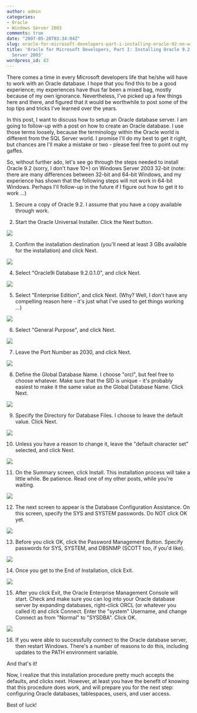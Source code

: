 ```yaml
---
author: admin
categories:
- Oracle
- Windows Server 2003
comments: true
date: "2007-05-28T03:34:04Z"
slug: oracle-for-microsoft-developers-part-i-installing-oracle-92-on-windows-server-2003
title: 'Oracle for Microsoft Developers, Part I: Installing Oracle 9.2 on Windows
  Server 2003'
wordpress_id: 83
---
```


There comes a time in every Microsoft developers life that he/she will have to work with an Oracle database. I hope that you find this to be a good experience; my experiences have thus far been a mixed bag, mostly because of my own ignorance. Nevertheless, I've picked up a few things here and there, and figured that it would be worthwhile to post some of the top tips and tricks I've learned over the years.

In this post, I want to discuss how to setup an Oracle database server. I am going to follow-up with a post on how to create an Oracle database. I use those terms loosely, because the terminology within the Oracle world is different from the SQL Server world. I promise I'll do my best to get it right, but chances are I'll make a mistake or two - please feel free to point out my gaffes.

So, without further ado, let's see go through the steps needed to install Oracle 9.2 (sorry, I don't have 10+) on Windows Server 2003 32-bit (note: there are many differences between 32-bit and 64-bit Windows, and my experience has shown that the following steps will not work in 64-bit Windows. Perhaps I'll follow-up in the future if I figure out how to get it to work ...)

1. Secure a copy of Oracle 9.2. I assume that you have a copy available through work.

2. Start the Oracle Universal Installer. Click the Next button.  

  ![](https://wadewegner.blob.core.windows.net/wordpress/content/binary/01.gif)  

3. Confirm the installation destination (you'll need at least 3 GBs available for the installation) and click Next.  

  ![](https://wadewegner.blob.core.windows.net/wordpress/content/binary/02.gif)  

4. Select "Oracle9i Database 9.2.0.1.0", and click Next.  

  ![](https://wadewegner.blob.core.windows.net/wordpress/content/binary/03.gif)  

5. Select "Enterprise Edition", and click Next. (Why? Well, I don't have any compelling reason here - it's just what I've used to get things working ...)  

  ![](https://wadewegner.blob.core.windows.net/wordpress/content/binary/04.gif)  

6. Select "General Purpose", and click Next.  

  ![](https://wadewegner.blob.core.windows.net/wordpress/content/binary/05.gif)  

7. Leave the Port Number as 2030, and click Next.  

  ![](https://wadewegner.blob.core.windows.net/wordpress/content/binary/06.gif)  

8. Define the Global Database Name. I choose "orcl", but feel free to choose whatever. Make sure that the SID is unique - it's probably easiest to make it the same value as the Global Database Name. Click Next.  

  ![](https://wadewegner.blob.core.windows.net/wordpress/content/binary/07.gif)  

9. Specify the Directory for Database Files. I choose to leave the default value. Click Next.  

  ![](https://wadewegner.blob.core.windows.net/wordpress/content/binary/08.gif)  

10. Unless you have a reason to change it, leave the "default character set" selected, and click Next.  

  ![](https://wadewegner.blob.core.windows.net/wordpress/content/binary/09.gif)  

11. On the Summary screen, click Install. This installation process will take a little while. Be patience. Read one of my other posts, while you're waiting.  

  ![](https://wadewegner.blob.core.windows.net/wordpress/content/binary/10.gif)  

12. The next screen to appear is the Database Configuration Assistance. On this screen, specify the SYS and SYSTEM passwords. Do NOT click OK yet.  

  ![](https://wadewegner.blob.core.windows.net/wordpress/content/binary/11.gif)  

13. Before you click OK, click the Password Management Button. Specify passwords for SYS, SYSTEM, and DBSNMP (SCOTT too, if you'd like).  

  ![](https://wadewegner.blob.core.windows.net/wordpress/content/binary/12.gif)  

14. Once you get to the End of Installation, click Exit.  

  ![](https://wadewegner.blob.core.windows.net/wordpress/content/binary/13.gif)  

15. After you click Exit, the Oracle Enterprise Management Console will start. Check and make sure you can log into your Oracle database server by expanding databases, right-click ORCL (or whatever you called it) and click Connect. Enter the "system" Username, and change Connect as from "Normal" to "SYSDBA". Click OK.  

  ![](https://wadewegner.blob.core.windows.net/wordpress/content/binary/14.gif)  

16. If you were able to successfully connect to the Oracle database server, then restart Windows. There's a number of reasons to do this, including updates to the PATH environment variable.

And that's it!

Now, I realize that this installation procedure pretty much accepts the defaults, and clicks next. However, at least you have the benefit of knowing that this procedure does work, and will prepare you for the next step: configuring Oracle databases, tablespaces, users, and user access.

Best of luck!